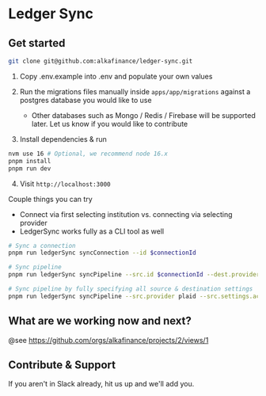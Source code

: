# Ledger Sync

## Get started

```bash
git clone git@github.com:alkafinance/ledger-sync.git
```

1. Copy .env.example into .env and populate your own values

2. Run the migrations files manually inside `apps/app/migrations` against a postgres database you would like to use

   - Other databases such as Mongo / Redis / Firebase will be supported later. Let us know if you would like to contribute

3. Install dependencies & run

```bash
nvm use 16 # Optional, we recommend node 16.x
pnpm install
pnpm run dev

```

4. Visit `http://localhost:3000`

Couple things you can try

- Connect via first selecting institution vs. connecting via selecting provider
- LedgerSync works fully as a CLI tool as well

```bash
# Sync a connection
pnpm run ledgerSync syncConnection --id $connectionId

# Sync pipeline
pnpm run ledgerSync syncPipeline --src.id $connectionId --dest.provider fs --dest.settings.basePath ./data

# Sync pipeline by fully specifying all source & destination settings
pnpm run ledgerSync syncPipeline --src.provider plaid --src.settings.accessToken $accessToken --dest.provider fs --dest.settings.basePath ./data
```

## What are we working now and next?

@see https://github.com/orgs/alkafinance/projects/2/views/1

## Contribute & Support

If you aren't in Slack already, hit us up and we'll add you.
